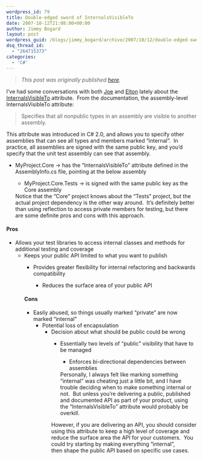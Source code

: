 ```yaml
---
wordpress_id: 79
title: Double-edged sword of InternalsVisibleTo
date: 2007-10-12T21:08:00+00:00
author: Jimmy Bogard
layout: post
wordpress_guid: /blogs/jimmy_bogard/archive/2007/10/12/double-edged-sword-of-internalsvisibleto.aspx
dsq_thread_id:
  - "264715373"
categories:
  - 'C#'
---
```

> _This post was originally published [here](http://grabbagoft.blogspot.com/2007/10/double-edged-sword-of.html)._

I&#8217;ve had some conversations with both [Joe](http://www.lostechies.com/blogs/joe_ocampo/default.aspx) and [Elton](http://eltonomicon.blogspot.com/) lately about the [InternalsVisibleTo](http://msdn2.microsoft.com/en-us/library/system.runtime.compilerservices.internalsvisibletoattribute.aspx) attribute.&nbsp; From the documentation, the assembly-level InternalsVisibleTo attribute:

> Specifies that all nonpublic types in an assembly are visible to another assembly.

This attribute was introduced in C# 2.0, and allows you to specify other assemblies that can see all types and members marked &#8220;internal&#8221;.&nbsp; In practice, all assemblies are signed with the same public key, and you&#8217;d specify that the unit test assembly can see that assembly.

  * MyProject.Core -> has the &#8220;InternalsVisibleTo&#8221; attribute defined in the AssemblyInfo.cs file, pointing at the below assembly 
      * MyProject.Core.Tests -> is signed with the same public key as the Core assembly</ul> 
    Notice that the &#8220;Core&#8221; project knows about the &#8220;Tests&#8221; project, but the actual project&nbsp;dependency is the other way around.&nbsp; It&#8217;s definitely better than using reflection to access private members for testing, but there are some definite pros and cons with this approach.
    
    #### Pros
    
      * Allows your test libraries to access internal classes and methods for additional testing and coverage 
          * Keeps your public API limited to what you want to publish 
              * Provides greater flexibility for internal refactoring and backwards compatibility 
                  * Reduces the surface area of your public API</ul> 
                #### Cons
                
                  * Easily abused, so things usually marked &#8220;private&#8221; are now marked &#8220;internal&#8221; 
                      * Potential loss of encapsulation 
                          * Decision about what should be public could be wrong 
                              * Essentially two levels of &#8220;public&#8221; visibility that have to be managed 
                                  * Enforces bi-directional dependencies between assemblies</ul> 
                                Personally, I always felt like marking something &#8220;internal&#8221; was cheating just a little bit, and I have trouble deciding when to make something internal or not.&nbsp; But unless you&#8217;re delivering a public, published and documented&nbsp;API as part of your product, using the &#8220;InternalsVisibleTo&#8221; attribute would probably be overkill.
                                
                                However, if you are delivering an API, you should consider using this attribute to keep a high level of coverage and reduce the surface area the API for your customers.&nbsp; You could try starting by making everything &#8220;internal&#8221;, then&nbsp;shape the public API based&nbsp;on specific use cases.